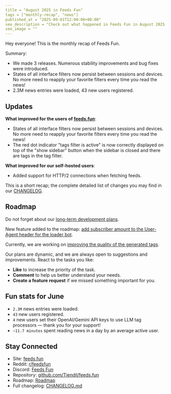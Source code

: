 ```yaml
---
title = "August 2025 in Feeds Fun"
tags = ["monthly-recap", "news"]
published_at = "2025-09-01T12:00:00+00:00"
seo_description = "Check out what happened in Feeds Fun in August 2025."
seo_image = ""
---
```


Hey everyone! This is the monthly recap of Feeds Fun.

Summary:

- We made 3 releases. Numerous stability improvements and bug fixes were introduced.
- States of all interface filters now persist between sessions and devices. No more need to reapply your favorite filters every time you read the news!
- 2.3M news entries were loaded, 43 new users registered.

<!-- more -->

## Updates

**What improved for the users of [feeds.fun](https://feeds.fun)**:

- States of all interface filters now persist between sessions and devices. No more need to reapply your favorite filters every time you read the news!
- The red dot indicator "tags filter is active" is now correctly displayed on top of the "show sidebar" button when the sidebar is closed and there are tags in the tag filter.

**What improved for our self-hosted users**:

- Added support for HTTP/2 connections when fetching feeds.

This is a short recap; the complete detailed list of changes you may find in our [CHANGELOG](https://github.com/Tiendil/feeds.fun/blob/main/CHANGELOG.md).

## Roadmap

Do not forget about our [long-term development plans](https://github.com/users/Tiendil/projects/1/views/1?pane=info).

New feature added to the roadmap: [add subscriber amount to the User-Agent header for the loader bot](https://github.com/Tiendil/feeds.fun/issues/408).

Currently, we are working on [improving the quality of the generated tags](https://github.com/Tiendil/feeds.fun/issues/56).

Our plans are dynamic, and we are always open to suggestions and improvements. React to the tasks you like:

- **Like** to increase the priority of the task.
- **Comment** to help us better understand your needs.
- **Create a feature request** if we missed something important for you.

## Fun stats for June

- `2.3M` news entries were loaded.
- `43` new users registered.
- `4` new users set their OpenAI/Gemini API keys to use LLM tag processors — thank you for your support!
- `~11.7 minutes` spent reading news in a day by an average active user.

## Stay Connected

- Site: [feeds.fun](https://feeds.fun/)
- Reddit: [r/feedsfun](https://www.reddit.com/r/feedsfun/)
- Discord: [Feeds Fun](https://discord.com/invite/C5RVusHQXy)
- Repository: [github.com/Tiendil/feeds.fun](https://github.com/Tiendil/feeds.fun)
- Roadmap: [Roadmap](https://github.com/users/Tiendil/projects/1/views/1?pane=info)
- Full changelog: [CHANGELOG.md](https://github.com/Tiendil/feeds.fun/blob/main/CHANGELOG.md)
